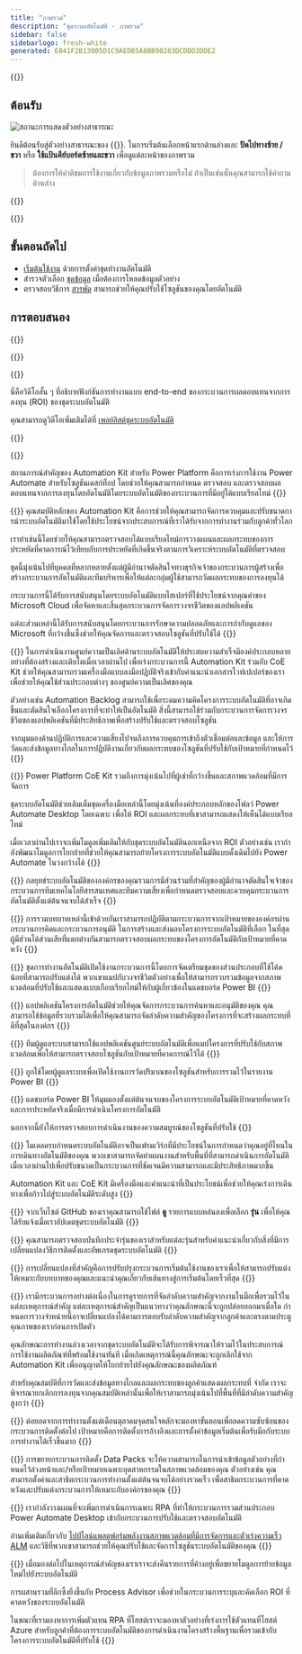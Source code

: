 ```yaml
---
title: "ภาพรวม"
description: "ชุดระบบอัตโนมัติ - ภาพรวม"
sidebar: false
sidebarlogo: fresh-white
generated: E841F2B13005D1C9AEDB5A8BB90283DCDDD3DDE2
---
```


<div class="optional">

{{<toc>}}

## ต้อนรับ

![สถานะการแสดงตัวอย่างสาธารณะ](/images/illustrations/status-public-preview.svg)

ยินดีต้อนรับสู่ตัวอย่างสาธารณะของ {{<product-name>}}. ในการเริ่มต้นเลือกหน้าแรกด้านล่างและ **ปัดไปทางซ้าย / ขวา** หรือ **ใช้แป้นคีย์บอร์ดซ้ายและขวา** เพื่อดูแต่ละหน้าของภาพรวม

> ต้องการให้คําติชมการใช้งานเกี่ยวกับข้อมูลภาพรวมหรือไม่ ถ้าเป็นเช่นนั้นคุณสามารถใช้คําถามด้านล่าง

</div>

{{<presentation slides="0,1,2,3,4,5,6,7,8,9,10,11,12,13,14,15,16,17,18,19,20">}}

<div class="optional">

{{<presentationStyles>}}

## ขั้นตอนถัดไป

- [เริ่มต้นใช้งาน](/th/get-started) ด้วยการตั้งค่าชุดทํางานอัตโนมัติ
- สํารวจตัวเลือก [ชุดข้อมูล](/th/features/datapacks) เมื่อต้องการโหลดข้อมูลตัวอย่าง
- ตรวจสอบวิธีการ [สารพัด](/th/features/alm) สามารถช่วยให้คุณปรับใช้โซลูชันของคุณโดยอัตโนมัติ

## การตอบสนอง

{{<questions name="/content/th/overview.json" completed="ขอขอบคุณที่ให้ข้อเสนอแนะ" shownavigationbuttons="false" locale="th">}}

</div>

{{<slideStyles>}}

{{<slide id="slide0" audio="" description="Overview Video" video="VNC0PWBTRwA">}}

นี่คือวิดีโอสั้น ๆ ที่อธิบายฟังก์ชันการทํางานแบบ end-to-end ของกระบวนการผลตอบแทนจากการลงทุน (ROI) ของชุดระบบอัตโนมัติ

คุณสามารถดูวิดีโอเพิ่มเติมได้ที่ [เพลย์ลิสต์ชุดระบบอัตโนมัติ](https://www.youtube.com/playlist?list=PLi9EhCY4z99VlRg4j7D1Or6XfXbUcEWZy)

{{</slide>}}

{{<slide  id="slide1" audio="overview/Slide01.mp3" description="Automation Kit Overview" image="overview/Slide01.SVG" >}}

สถานการณ์สําคัญของ Automation Kit สําหรับ Power Platform คือการเร่งการใช้งาน Power Automate สําหรับโซลูชันเดสก์ท็อป โดยช่วยให้คุณสามารถกําหนด ตรวจสอบ และตรวจสอบผลตอบแทนจากการลงทุนโดยอัตโนมัติโดยระบบอัตโนมัติของกระบวนการที่มีอยู่ได้แบบเรียลไทม์
{{</slide>}}

{{<slide  id="slide2" audio="overview/Slide02.mp3" description="Automation Kit Features" image="overview/Slide02.SVG" >}}
คุณสมบัติหลักของ Automation Kit คือการช่วยให้คุณสามารถจัดการควบคุมและปรับขนาดการนําระบบอัตโนมัติมาใช้โดยใช้ประโยชน์จากประสบการณ์ที่เราได้รับจากการทํางานร่วมกับลูกค้าทั่วโลก

เราทําเช่นนี้โดยช่วยให้คุณสามารถตรวจสอบได้แบบเรียลไทม์การวางแผนและผลกระทบของการประหยัดที่คาดการณ์ไว้เทียบกับการประหยัดที่เกิดขึ้นจริงตามการวิเคราะห์ระบบอัตโนมัติที่ตรวจสอบ

ชุดนี้มุ่งเน้นไปที่บุคคลที่หลากหลายตั้งแต่ผู้มีอํานาจตัดสินใจทางธุรกิจเจ้าของกระบวนการผู้สร้างเพื่อสร้างกระบวนการอัตโนมัติและทีมบริหารเพื่อให้แต่ละกลุ่มผู้ใช้สามารถวัดผลกระทบของการลงทุนได้

กระบวนการนี้ได้รับการสนับสนุนโดยระบบอัตโนมัติแบบไฮเปอร์ที่ใช้ประโยชน์จากคุณค่าของ Microsoft Cloud เพื่อจัดหาและสิ้นสุดกระบวนการจัดการวงจรชีวิตของแอปพลิเคชัน

แต่ละส่วนเหล่านี้ได้รับการสนับสนุนโดยกระบวนการรักษาความปลอดภัยและการกํากับดูแลของ Microsoft ที่กว้างขึ้นซึ่งช่วยให้คุณจัดการและตรวจสอบโซลูชันที่ปรับใช้ได้
{{</slide>}}

{{<slide  id="slide3" audio="overview/Slide03.mp3" description="Automation Center of Excellence Overview" image="overview/Slide03.SVG" >}}
ในการดําเนินงานศูนย์ความเป็นเลิศด้านระบบอัตโนมัติให้ประสบความสําเร็จมีองค์ประกอบหลายอย่างที่ต้องสร้างและเติบโตเมื่อเวลาผ่านไป เพื่อเร่งกระบวนการนี้ Automation Kit ร่วมกับ CoE Kit ช่วยให้คุณสามารถรวมเครื่องมือแบบลงมือปฏิบัติจริงเข้ากับคําแนะนําเอกสารไวท์เปเปอร์ของเราเพื่อช่วยให้คุณใช้ส่วนประกอบต่างๆ ของศูนย์ความเป็นเลิศของคุณ

ตัวอย่างเช่น Automation Backlog สามารถใช้เพื่อระดมความคิดโครงการระบบอัตโนมัติที่อาจเกิดขึ้นและตัดสินใจเลือกโครงการที่จะทําให้เป็นอัตโนมัติ สิ่งนี้สามารถใช้ร่วมกับกระบวนการจัดการวงจรชีวิตของแอปพลิเคชันที่มีประสิทธิภาพเพื่อสร้างปรับใช้และตรวจสอบโซลูชัน

จากมุมมองด้านปฏิบัติการและความเสี่ยงไปจนถึงการควบคุมการเข้าถึงตัวเชื่อมต่อและข้อมูล และให้การวัดและส่งข้อมูลทางไกลในการปฏิบัติงานเกี่ยวกับผลกระทบของโซลูชันที่ปรับใช้กับเป้าหมายที่กําหนดไว้
{{</slide>}}

{{<slide  id="slide4" audio="overview/Slide04.mp3" description="Automation Kit vs CoE Kit" image="overview/Slide04.SVG" >}}
Power Platform CoE Kit รวมถึงการมุ่งเน้นไปที่ผู้เช่าที่กว้างขึ้นและสภาพแวดล้อมที่มีการจัดการ

ชุดระบบอัตโนมัติช่วยเติมเต็มชุดเครื่องมือเหล่านี้โดยมุ่งเน้นที่องค์ประกอบหลักของโฟลว์ Power Automate Desktop โดยเฉพาะ เพื่อให้ ROI และผลกระทบที่เขาสามารถแสดงให้เห็นได้แบบเรียลไทม์

เมื่อเวลาผ่านไปเราจะเพิ่มโมดูลเพิ่มเติมให้กับชุดระบบอัตโนมัตินอกเหนือจาก ROI ตัวอย่างเช่น เรากําลังพัฒนาโมดูลการโยกย้ายที่ช่วยให้คุณสามารถย้ายโครงการระบบอัตโนมัติแบบดั้งเดิมไปยัง Power Automate ในวงกว้างได้
{{</slide>}}

{{<slide  id="slide5" audio="overview/Slide05.mp3" description="Corporate Automation Strategy" image="overview/Slide05.SVG" >}}
กลยุทธ์ระบบอัตโนมัติขององค์กรของคุณรวมการมีส่วนร่วมที่สําคัญของผู้มีอํานาจตัดสินใจเจ้าของกระบวนการทีมเทคโนโลยีสารสนเทศและทีมความเสี่ยงเพื่อกําหนดตรวจสอบและควบคุมกระบวนการอัตโนมัติตั้งแต่ต้นจนจบได้สําเร็จ
{{</slide>}}

{{<slide  id="slide6" audio="overview/Slide06.mp3" description="Corporate Automation Strategy" image="overview/Slide06.SVG" >}}
การรวมบทบาทเหล่านี้เข้าด้วยกันเราสามารถปฏิบัติตามกระบวนการจากเป้าหมายขององค์กรผ่านกระบวนการคิดและกระบวนการอนุมัติ ในการสร้างและส่งมอบโครงการระบบอัตโนมัติที่เลือก ในที่สุดผู้มีส่วนได้ส่วนเสียที่แตกต่างกันสามารถตรวจสอบผลกระทบของโครงการอัตโนมัติกับเป้าหมายที่คาดหวัง
{{</slide>}}

{{<slide  id="slide7" audio="overview/Slide07.mp3" description="Leveraging Automation Kit" image="overview/Slide07.SVG" >}}
ชุดการทํางานอัตโนมัติเปิดใช้งานกระบวนการนี้โดยการจัดเตรียมชุดของส่วนประกอบที่ใช้โค้ดน้อยที่สามารถปรับแต่งได้ พวกเขาแมปกับวงจรชีวิตตัวอย่างเพื่อให้สามารถรวบรวมข้อมูลจากสภาพแวดล้อมที่ปรับใช้และแสดงแบบเกือบเรียลไทม์ให้กับผู้เกี่ยวข้องในแดชบอร์ด Power BI
{{</slide>}}

{{<slide  id="slide8" audio="overview/Slide08.mp3" description="Automation Projects" image="overview/Slide08.SVG" >}}
แอปพลิเคชันโครงการอัตโนมัติช่วยให้คุณจัดการกระบวนการค้นหาและอนุมัติของคุณ คุณสามารถใช้ข้อมูลที่รวบรวมได้เพื่อให้คุณสามารถจัดลําดับความสําคัญของโครงการที่จะสร้างผลกระทบที่ดีที่สุดในองค์กร
{{</slide>}}

{{<slide  id="slide9" audio="overview/Slide09.mp3" description="Automation Center" image="overview/Slide09.SVG" >}}
ทีมผู้ดูแลระบบสามารถใช้แอปพลิเคชันศูนย์ระบบอัตโนมัติเพื่อแมปโครงการที่ปรับใช้กับสภาพแวดล้อมเพื่อให้สามารถตรวจสอบโซลูชันกับเป้าหมายที่คาดการณ์ไว้ได้
{{</slide>}}

{{<slide  id="slide10" audio="overview/Slide10.mp3" description="Automation Solution Manager" image="overview/Slide10.SVG" >}}
ถูกใช้โดยผู้ดูแลระบบเพื่อเปิดใช้งานการวัดปริมาณของโซลูชันสําหรับการรวมไว้ในรายงาน Power BI
{{</slide>}}

{{<slide  id="slide11" audio="overview/Slide11.mp3" description="Power BI Dashboard" image="overview/Slide11.SVG" >}}
แดชบอร์ด Power BI ให้มุมมองตั้งแต่ต้นจนจบของโครงการระบบอัตโนมัติเป้าหมายที่คาดหวังและการประหยัดจริงเมื่อมีการดําเนินโครงการอัตโนมัติ

นอกจากนี้ยังให้การตรวจสอบการดําเนินงานของความสมบูรณ์ของโซลูชันที่ปรับใช้
{{</slide>}}

{{<slide  id="slide12" audio="overview/Slide12.mp3" description="Automation Maturity Model" image="overview/Slide12.SVG" >}}
โมเดลครบกําหนดระบบอัตโนมัติอาจเป็นเฟรมเวิร์กที่มีประโยชน์ในการกําหนดว่าคุณอยู่ที่ไหนในการเดินทางอัตโนมัติของคุณ พวกเขาสามารถจัดทําแผนงานสําหรับพื้นที่ที่สามารถดําเนินการอัตโนมัติเมื่อเวลาผ่านไปเพื่อปรับขนาดเป็นกระบวนการที่ชัดเจนมีความสามารถและมีประสิทธิภาพมากขึ้น

Automation Kit และ CoE Kit มีเครื่องมือและคําแนะนําที่เป็นประโยชน์เพื่อช่วยให้คุณเร่งการเดินทางเพื่อก้าวไปสู่ระบบอัตโนมัติระดับสูง
{{</slide>}}

{{<slide  id="slide13" audio="overview/Slide13.mp3" description="Monitor Automation Kit Releases" image="overview/Slide13.SVG" >}}
จากเว็บไซต์ GitHub ของเราคุณสามารถใช้ไฟล์ **ดู** รายการแบบหล่นลงเพื่อเลือก **รุ่น** เพื่อให้คุณได้รับแจ้งเมื่อเราอัปเดตชุดระบบอัตโนมัติ
{{</slide>}}

{{<slide  id="slide14" audio="overview/Slide14.mp3" description="Automation Kit Release" image="overview/Slide14-Nov2022.SVG" >}}
คุณสามารถตรวจสอบบันทึกประจํารุ่นของเราสําหรับแต่ละรุ่นสําหรับคําแนะนําเกี่ยวกับสิ่งที่มีการเปลี่ยนแปลงวิธีการติดตั้งและอัพเกรดชุดระบบอัตโนมัติ
{{</slide>}}

{{<slide  id="slide15" audio="overview/Slide15.mp3" description="Automation Kit Getting Started" image="overview/Slide15.SVG" >}}
การเปลี่ยนแปลงที่สําคัญคือการปรับปรุงกระบวนการเริ่มต้นใช้งานของเราเพื่อให้สามารถปรับแต่งให้เหมาะกับบทบาทของคุณและแนะนําคุณเกี่ยวกับเส้นทางสู่การเริ่มต้นโดยเร็วที่สุด
{{</slide>}}

{{<slide  id="slide16" audio="overview/Slide16.mp3" description="What's Next" image="overview/Slide16.SVG" >}}
เรามีกระบวนการอย่างต่อเนื่องในการดูรายการที่จัดลําดับความสําคัญจากงานในมือเพื่อรวมไว้ในแต่ละเหตุการณ์สําคัญ แต่ละเหตุการณ์สําคัญเป็นแนวทางว่าคุณลักษณะนี้จะถูกปล่อยออกมาเมื่อใด กําหนดการวางจําหน่ายนี้อาจเปลี่ยนแปลงได้ตามการตอบรับลําดับความสําคัญจากลูกค้าและตรงตามประตูคุณภาพของเราก่อนการเปิดตัว

คุณลักษณะการทํางานล่วงเวลาจากชุดระบบอัตโนมัติจะได้รับการพิจารณาให้รวมไว้ในประสบการณ์การใช้งานผลิตภัณฑ์ที่พร้อมใช้งานทันที เมื่อเกิดเหตุการณ์นี้คุณลักษณะจะถูกเลิกใช้จาก Automation Kit เพื่ออนุญาตให้โยกย้ายไปยังคุณลักษณะของผลิตภัณฑ์

สําหรับคุณสมบัติที่การวัดและส่งข้อมูลทางไกลและผลกระทบของลูกค้าแสดงผลกระทบที่ จํากัด เราจะพิจารณายกเลิกการลงทุนจากคุณสมบัติเหล่านั้นเพื่อให้เราสามารถมุ่งเน้นไปที่พื้นที่ที่มีลําดับความสําคัญสูงกว่า
{{</slide>}}

{{<slide  id="slide17" audio="overview/Slide17.mp3" description="Simplifying the Install Process" image="overview/Slide17.SVG" >}}
ต่อยอดจากการทํางานตั้งแต่เดือนตุลาคมจุดสนใจหลักจะมองหาขั้นตอนเพื่อลดความซับซ้อนของกระบวนการติดตั้งต่อไป เป้าหมายคือการติดตั้งการอ้างอิงและการตั้งค่าข้อมูลเริ่มต้นเพื่อรับมือกับระบบการทํางานได้เร็วขึ้นมาก
{{</slide>}}

{{<slide  id="slide18" audio="overview/Slide18.mp3" description="Sample Data" image="overview/Slide18.SVG" >}}
การขยายกระบวนการติดตั้ง Data Packs จะให้ความสามารถในการนําเข้าข้อมูลตัวอย่างที่กําหนดไว้ล่วงหน้าและ/หรือเป้าหมายเฉพาะอุตสาหกรรมในสภาพแวดล้อมของคุณ ตัวอย่างเช่น คุณสามารถตั้งค่าและสาธิตกระบวนการทํางานตั้งแต่ต้นจนจบได้อย่างรวดเร็ว เพื่อสาธิตกระบวนการที่คาดหวังและปรับแต่งกระบวนการให้เหมาะกับองค์กรของคุณ
{{</slide>}}

{{<slide  id="slide19" audio="overview/Slide19.mp3" description="End to end ALM" image="overview/Slide19.SVG" >}}
เรากําลังวางแผนที่จะเพิ่มการดําเนินการเฉพาะ RPA ที่ทําให้กระบวนการรวมส่วนประกอบ Power Automate Desktop เข้ากับกระบวนการปรับใช้และตรวจสอบอัตโนมัติ

อ่านเพิ่มเติมเกี่ยวกับ [ไปป์ไลน์แพลตฟอร์มพลังงานสภาพแวดล้อมที่มีการจัดการและตัวเร่งความเร็ว ALM](/th/features/alm) และวิธีที่พวกเขาสามารถช่วยให้คุณปรับใช้และจัดการโซลูชันระบบอัตโนมัติของคุณ
{{</slide>}}

{{<slide  id="slide20" audio="overview/Slide20.mp3" description="Futures" image="overview/Slide20.SVG" >}}
เมื่อมองต่อไปในเหตุการณ์สําคัญของเราเราจะส่งคืนรายการที่ค้างอยู่เพื่อขยายโมดูลการย้ายข้อมูลใหม่ไปยังระบบอัตโนมัติ

การผสานรวมที่ลึกซึ้งยิ่งขึ้นกับ Process Advisor เพื่อช่วยในกระบวนการระบุและคัดเลือก ROI ที่คาดหวังของระบบอัตโนมัติ

ในขณะที่เรามองหาการเพิ่มตัวแทน RPA ที่โฮสต์เราจะมองหาตัวอย่างที่เร่งการใช้ตัวแทนที่โฮสต์ Azure สําหรับลูกค้าที่ต้องการระบบอัตโนมัติของการดําเนินงานโครงสร้างพื้นฐานเพื่อรวมเข้ากับโครงการระบบอัตโนมัติที่ปรับใช้
{{</slide>}}
